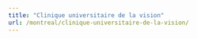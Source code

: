 ```yaml
---
title: "Clinique universitaire de la vision"
url: /montreal/clinique-universitaire-de-la-vision/
---
```


